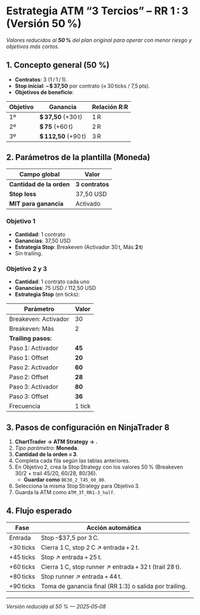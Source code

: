 
# Estrategia ATM “3 Tercios” – RR 1 : 3 (Versión 50 %)

*Valores reducidos al **50 %** del plan original para operar con menor riesgo y objetivos más cortos.*

## 1. Concepto general (50 %)
- **Contratos**: 3 (1 / 1 / 1).
- **Stop inicial**: **– $ 37,50** por contrato (≈ 30 ticks / 7,5 pts).
- **Objetivos de beneficio**:

| Objetivo | Ganancia | Relación R:R |
|----------|----------|--------------|
| 1º | **$ 37,50** (+30 t) | 1 R |
| 2º | **$ 75** (+60 t) | 2 R |
| 3º | **$ 112,50** (+90 t) | 3 R |

## 2. Parámetros de la plantilla (Moneda)

| Campo global | Valor |
|--------------|-------|
| **Cantidad de la orden** | **3 contratos** |
| **Stop loss** | 37,50 USD |
| **MIT para ganancia** | Activado |

### Objetivo 1
- **Cantidad**: 1 contrato  
- **Ganancias**: 37,50 USD  
- **Estrategia Stop**: Breakeven (Activador 30 t, Más **2 t**)  
- Sin trailing.

### Objetivo 2 y 3
- **Cantidad**: 1 contrato cada uno  
- **Ganancias**: 75 USD / 112,50 USD  
- **Estrategia Stop** (en ticks):

| Parámetro | Valor |
|-----------|-------|
| Breakeven: Activador | 30 |
| Breakeven: Más | 2 |
| **Trailing pasos:** | |
| Paso 1: Activador | **45** |
| Paso 1: Offset | **20** |
| Paso 2: Activador | **60** |
| Paso 2: Offset | **28** |
| Paso 3: Activador | **80** |
| Paso 3: Offset | **36** |
| Frecuencia | 1 tick |

## 3. Pasos de configuración en NinjaTrader 8
1. **ChartTrader → ATM Strategy → <Custom>.**  
2. *Tipo parámetro*: **Moneda**.  
3. **Cantidad de la orden = 3**.  
4. Completa cada fila según las tablas anteriores.  
5. En Objetivo 2, crea la Stop Strategy con los valores 50 % (Breakeven 30/2 + trail 45/20, 60/28, 80/36).  
   - **Guardar como** `BE30_2_T45_60_80`.  
6. Selecciona la misma Stop Strategy para Objetivo 3.  
7. Guarda la ATM como `ATM_3T_RR1-3_half`.  

## 4. Flujo esperado

| Fase | Acción automática |
|------|-------------------|
| Entrada | Stop –$37,5 por 3 C. |
| +30 ticks | Cierra 1 C, stop 2 C ↗ entrada + 2 t. |
| +45 ticks | Stop ↗ entrada + 25 t. |
| +60 ticks | Cierra 1 C, stop runner ↗ entrada + 32 t (trail 28 t). |
| +80 ticks | Stop runner ↗ entrada + 44 t. |
| +90 ticks | Toma de ganancia final (RR 1:3) o salida por trailing. |

---

*Versión reducida al 50 % — 2025‑05‑08*
